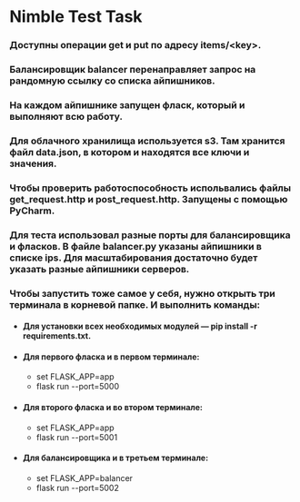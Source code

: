 # Nimble Test Task

### Доступны операции get и put по адресу items/\<key\>.

### Балансировщик balancer перенаправляет запрос на рандомную ссылку со списка айпишников.

### На каждом айпишнике запущен фласк, который и выполняют всю работу.

### Для облачного хранилища используется s3. Там хранится файл data.json, в котором и находятся все ключи и значения.

### Чтобы проверить работоспособность испольвались файлы get_request.http и post_request.http. Запущены с помощью PyCharm.

### Для теста использовал разные порты для балансировщика и фласков. В файле balancer.py указаны айпишники в списке ips. Для масштабирования достаточно будет указать разные айпишники серверов.

### Чтобы запустить тоже самое у себя, нужно открыть три терминала в корневой папке. И выполнить команды:

- #### Для установки всех необходимых модулей — pip install -r requirements.txt.
- #### Для первого фласка и в первом терминале:
    - set FLASK_APP=app
    - flask run --port=5000

- #### Для второго фласка и во втором терминале:
    - set FLASK_APP=app
    - flask run --port=5001

- #### Для балансировщика и в третьем терминале:
    - set FLASK_APP=balancer
    - flask run --port=5002
  

